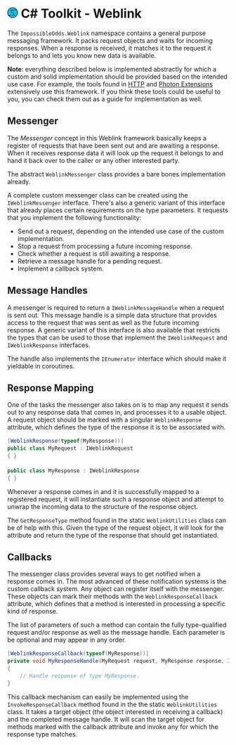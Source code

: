 # ![Impossible Odds Logo][Logo] C# Toolkit - Weblink

The `ImpossibleOdds.Weblink` namespace contains a general purpose messaging framework. It packs request objects and waits for incoming responses. When a response is received, it matches it to the request it belongs to and lets you know new data is available.

**Note**: everything described below is implemented abstractly for which a custom and solid implementation should be provided based on the intended use case. For example, the tools found in [HTTP][Http] and [Photon Extensions][PhotonExtensions] extensively use this framework. If you think these tools could be useful to you, you can check them out as a guide for implementation as well.

## Messenger

The _Messenger_ concept in this Weblink framework basically keeps a register of requests that have been sent out and are awaiting a response. When it receives response data it will look up the request it belongs to and hand it back over to the caller or any other interested party.

The abstract `WeblinkMessenger` class provides a bare bones implementation already.

A complete custom messenger class can be created using the `IWeblinkMessenger` interface. There's also a generic variant of this interface that already places certain requirements on the type parameters. It requests that you implement the following functionality:

* Send out a request, depending on the intended use case of the custom implementation.
* Stop a request from processing a future incoming response.
* Check whether a request is still awaiting a response.
* Retrieve a message handle for a pending request.
* Implement a callback system.

## Message Handles

A messenger is required to return a `IWeblinkMessageHandle` when a request is sent out. This message handle is a simple data structure that provides access to the request that was sent as well as the future incoming response. A generic variant of this interface is also available that restricts the types that can be used to those that implement the `IWeblinkRequest` and `IWeblinkResponse` interfaces.

The handle also implements the `IEnumerator` interface which should make it yieldable in coroutines.

## Response Mapping

One of the tasks the messenger also takes on is to map any request it sends out to any response data that comes in, and processes it to a usable object. A request object should be marked with a singular `WeblinkResponse` attribute, which defines the type of the response it is to be associated with.

```cs
[WeblinkResponse(typeof(MyResponse))]
public class MyRequest : IWeblinkRequest
{ }

public class MyResponse : IWeblinkResponse
{ }
```

Whenever a response comes in and it is successfully mapped to a registered request, it will instantiate such a response object and attempt to unwrap the incoming data to the structure of the response object.

The `GetResponseType` method found in the static `WeblinkUtilities` class can be of help with this. Given the type of the request object, it will look for the attribute and return the type of the response that should get instantiated.

## Callbacks

The messenger class provides several ways to get notified when a response comes in. The most advanced of these notification systems is the custom callback system. Any object can register itself with the messenger. These objects can mark their methods with the `WeblinkResponseCallback` attribute, which defines that a method is interested in processing a specific kind of response.

The list of parameters of such a method can contain the fully type-qualified request and/or response as well as the message handle. Each parameter is be optional and may appear in any order.

```cs
[WeblinkResponseCallback(typeof(MyResponse))]
private void MyResponseHandle(MyRequest request, MyResponse response, IWeblinkMessageHandle messageHandle)
{
	// Handle response of type MyResponse.
}
```

This callback mechanism can easily be implemented using the `InvokeResponseCallback` method found in the the static `WeblinkUtilities` class. It takes a target object (the object interested in receiving a callback) and the completed message handle. It will scan the target object for methods marked with the callback attribute and invoke any for which the response type matches.

[Logo]: ./Images/ImpossibleOddsLogo.png
[Http]: ./Http.md
[PhotonExtensions]: https://github.com/juniordiscart/ImpossibleOdds-PhotonExtensions
